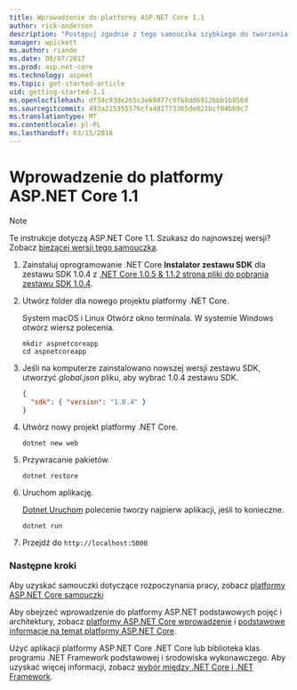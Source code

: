 ```yaml
---
title: Wprowadzenie do platformy ASP.NET Core 1.1
author: rick-anderson
description: "Postępuj zgodnie z tego samouczka szybkiego do tworzenia i uruchamiania prostej aplikacji Hello World przy użyciu platformy ASP.NET Core 1.1."
manager: wpickett
ms.author: riande
ms.date: 08/07/2017
ms.prod: asp.net-core
ms.technology: aspnet
ms.topic: get-started-article
uid: getting-started-1.1
ms.openlocfilehash: df34c93de265c3e69877c9f68dd69126bb1b850d
ms.sourcegitcommit: 493a215355576cfa481773365de021bcf04bb9c7
ms.translationtype: MT
ms.contentlocale: pl-PL
ms.lasthandoff: 03/15/2018
---
```

# <a name="get-started-with-aspnet-core-11"></a>Wprowadzenie do platformy ASP.NET Core 1.1

> [!NOTE]
> Te instrukcje dotyczą ASP.NET Core 1.1. Szukasz do najnowszej wersji? Zobacz [bieżącej wersji tego samouczka](xref:getting-started).

1. Zainstaluj oprogramowanie .NET Core **Instalator zestawu SDK** dla zestawu SDK 1.0.4 z [.NET Core 1.0.5 & 1.1.2 strona pliki do pobrania zestawu SDK 1.0.4](https://github.com/dotnet/core/blob/master/release-notes/download-archives/1.0.5-download.md).

2. Utwórz folder dla nowego projektu platformy .NET Core.

   System macOS i Linux Otwórz okno terminala. W systemie Windows otwórz wiersz polecenia.

   ```terminal
   mkdir aspnetcoreapp
   cd aspnetcoreapp
   ```

2. Jeśli na komputerze zainstalowano nowszej wersji zestawu SDK, utworzyć *global.json* pliku, aby wybrać 1.0.4 zestawu SDK.

   ```json
   {
     "sdk": { "version": "1.0.4" }
   }
   ```

2. Utwórz nowy projekt platformy .NET Core.

   ```terminal
   dotnet new web
   ```
   
3.  Przywracanie pakietów.

    ```terminal
    dotnet restore
    ```

4. Uruchom aplikację.

   [Dotnet Uruchom](/dotnet/core/tools/dotnet-run) polecenie tworzy najpierw aplikacji, jeśli to konieczne.

   ```terminal
   dotnet run
   ```

5. Przejdź do `http://localhost:5000`

<!-- H3 to avoid a single-entry internal TOC -->
### <a name="next-steps"></a>Następne kroki

Aby uzyskać samouczki dotyczące rozpoczynania pracy, zobacz [platformy ASP.NET Core samouczki](tutorials/index.md)

Aby obejrzeć wprowadzenie do platformy ASP.NET podstawowych pojęć i architektury, zobacz [platformy ASP.NET Core wprowadzenie](index.md) i [podstawowe informacje na temat platformy ASP.NET Core](fundamentals/index.md).

Użyć aplikacji platformy ASP.NET Core .NET Core lub biblioteka klas programu .NET Framework podstawowej i środowiska wykonawczego. Aby uzyskać więcej informacji, zobacz [wybór między .NET Core i .NET Framework](https://docs.microsoft.com/dotnet/articles/standard/choosing-core-framework-server).
